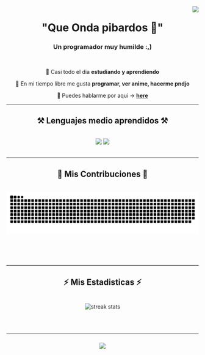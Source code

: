 <img align="right" src="https://visitor-badge.laobi.icu/badge?page_id=DariKawer.DariKawer" />

<h1 align="center">"Que Onda pibardos 🤖"</h1>

<h3 align="center">Un programador muy humilde :,)</h3>

<br/>

<div align="center">
 
 🔭 Casi todo el dia **estudiando y aprendiendo**
 
 🌱 En mi tiempo libre me gusta **programar, ver anime, hacerme pndjo**

 💬 Puedes hablarme por aqui -> **[here](https://www.instagram.com/dari.kawer/)**
 
 </div>

 <hr/>
 
<h2 align="center">⚒️ Lenguajes medio aprendidos ⚒️</h2>
<br/>
<div align="center">
    <img src="https://skillicons.dev/icons?i=html,css,vscode,github,git,nodejs,python,javascript" />
    <img src="https://skillicons.dev/icons?i=mongodb,cpp,java,mysql" /><br>
</div>

<br/>
<hr/>

<div align="center">
  <h2>🐍 Mis Contribuciones 🐍</h2>
  <br>
  <img alt="snake eating my contributions" src="https://raw.githubusercontent.com/DariKawer/DariKawer/output/github-contribution-grid-snake.svg" />
  
  <br/><br/><br/>
</div>

<hr/>

<h2 align="center">⚡ Mis Estadisticas ⚡</h2>
<br>
<div align=center>
  <img width=450 src="https://streak-stats.demolab.com/?user=DariKawer&count_private=true&theme=react&border_radius=10" alt="streak stats"/>
  <br/>
</div>

<br/><br/>
<hr/>

<h3 align="center">
    <img src="https://readme-typing-svg.herokuapp.com/?font=Righteous&size=25&center=true&vCenter=true&width=500&height=70&duration=4000&lines=Gracias+por+visitar+papu!+✌️;+Chaos!;+Cuidate!;Y+recuerda+no+copiar+y+pegar+papu+B)">
</h3>

<br/>
